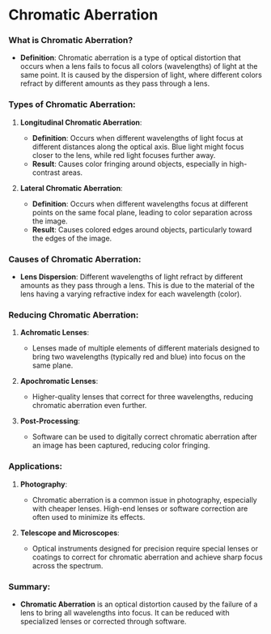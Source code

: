# Chromatic Aberration

### What is Chromatic Aberration?
- **Definition**: Chromatic aberration is a type of optical distortion that occurs when a lens fails to focus all colors (wavelengths) of light at the same point. It is caused by the dispersion of light, where different colors refract by different amounts as they pass through a lens.

### Types of Chromatic Aberration:
1. **Longitudinal Chromatic Aberration**:
   - **Definition**: Occurs when different wavelengths of light focus at different distances along the optical axis. Blue light might focus closer to the lens, while red light focuses further away.
   - **Result**: Causes color fringing around objects, especially in high-contrast areas.

2. **Lateral Chromatic Aberration**:
   - **Definition**: Occurs when different wavelengths focus at different points on the same focal plane, leading to color separation across the image.
   - **Result**: Causes colored edges around objects, particularly toward the edges of the image.

### Causes of Chromatic Aberration:
- **Lens Dispersion**: Different wavelengths of light refract by different amounts as they pass through a lens. This is due to the material of the lens having a varying refractive index for each wavelength (color).

### Reducing Chromatic Aberration:
1. **Achromatic Lenses**:
   - Lenses made of multiple elements of different materials designed to bring two wavelengths (typically red and blue) into focus on the same plane.
   
2. **Apochromatic Lenses**:
   - Higher-quality lenses that correct for three wavelengths, reducing chromatic aberration even further.

3. **Post-Processing**:
   - Software can be used to digitally correct chromatic aberration after an image has been captured, reducing color fringing.

### Applications:
1. **Photography**:
   - Chromatic aberration is a common issue in photography, especially with cheaper lenses. High-end lenses or software correction are often used to minimize its effects.
   
2. **Telescope and Microscopes**:
   - Optical instruments designed for precision require special lenses or coatings to correct for chromatic aberration and achieve sharp focus across the spectrum.

### Summary:
- **Chromatic Aberration** is an optical distortion caused by the failure of a lens to bring all wavelengths into focus. It can be reduced with specialized lenses or corrected through software.
